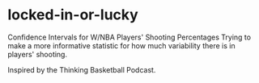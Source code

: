 # locked-in-or-lucky
Confidence Intervals for W/NBA Players' Shooting Percentages
Trying to make a more informative statistic for how much variability there is in players' shooting.

Inspired by the Thinking Basketball Podcast.
